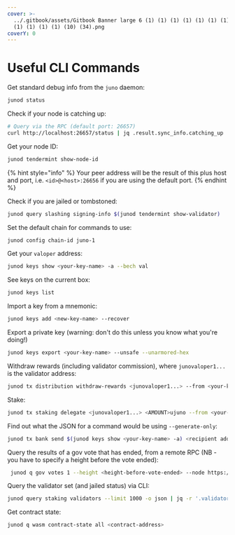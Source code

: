 ```yaml
---
cover: >-
  ../.gitbook/assets/Gitbook Banner large 6 (1) (1) (1) (1) (1) (1) (1) (1) (1)
  (1) (1) (1) (1) (10) (34).png
coverY: 0
---
```


# Useful CLI Commands

Get standard debug info from the `juno` daemon:

```bash
junod status
```

Check if your node is catching up:

```bash
# Query via the RPC (default port: 26657)
curl http://localhost:26657/status | jq .result.sync_info.catching_up
```

Get your node ID:

```bash
junod tendermint show-node-id
```

{% hint style="info" %}
Your peer address will be the result of this plus host and port, i.e. `<id>@<host>:26656` if you are using the default port.
{% endhint %}

Check if you are jailed or tombstoned:

```bash
junod query slashing signing-info $(junod tendermint show-validator)
```

Set the default chain for commands to use:

```bash
junod config chain-id juno-1
```

Get your `valoper` address:

```bash
junod keys show <your-key-name> -a --bech val
```

See keys on the current box:

```bash
junod keys list
```

Import a key from a mnemonic:

```bash
junod keys add <new-key-name> --recover
```

Export a private key (warning: don't do this unless you know what you're doing!)

```bash
junod keys export <your-key-name> --unsafe --unarmored-hex
```

Withdraw rewards (including validator commission), where `junovaloper1...` is the validator address:

```bash
junod tx distribution withdraw-rewards <junovaloper1...> --from <your-key>  --commission
```

Stake:

```bash
junod tx staking delegate <junovaloper1...> <AMOUNT>ujuno --from <your-key>
```

Find out what the JSON for a command would be using `--generate-only`:

```bash
junod tx bank send $(junod keys show <your-key-name> -a) <recipient addr> <AMOUNT>ujuno --generate-only
```

Query the results of a gov vote that has ended, from a remote RPC (NB - you have to specify a height before the vote ended):

```bash
 junod q gov votes 1 --height <height-before-vote-ended> --node https://rpc-archive.junonetwork.io:443
```

Query the validator set (and jailed status) via CLI:

```bash
junod query staking validators --limit 1000 -o json | jq -r '.validators[] | [.operator_address, (.tokens|tonumber / pow(10; 6)), .description.moniker, .jail, .status] | @csv' | column -t -s"," | sort -k2 -n -r | nl
```

Get contract state:

```bash
junod q wasm contract-state all <contract-address>
```

